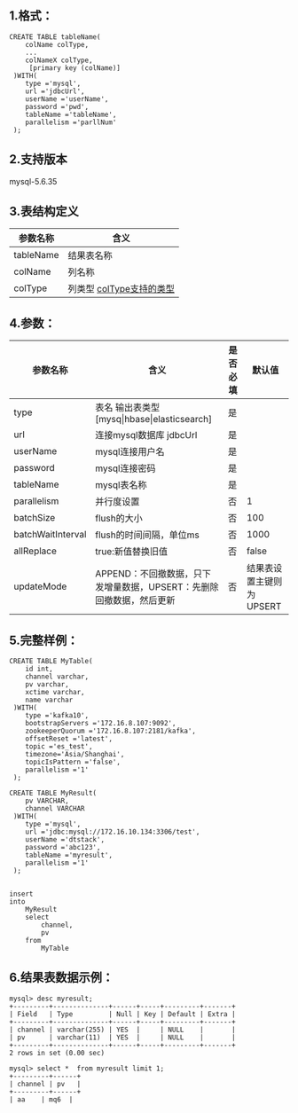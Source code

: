 ## 1.格式：
```
CREATE TABLE tableName(
    colName colType,
    ...
    colNameX colType,
     [primary key (colName)]
 )WITH(
    type ='mysql',
    url ='jdbcUrl',
    userName ='userName',
    password ='pwd',
    tableName ='tableName',
    parallelism ='parllNum'
 );

```

## 2.支持版本
 mysql-5.6.35
 
## 3.表结构定义
 
|参数名称|含义|
|----|---|
| tableName| 结果表名称|
| colName | 列名称|
| colType | 列类型 [colType支持的类型](docs/colType.md)|

## 4.参数：

|参数名称|含义|是否必填|默认值|
|----|----|----|----|
|type |表名 输出表类型[mysq&#124;hbase&#124;elasticsearch]|是||
|url | 连接mysql数据库 jdbcUrl |是||
|userName | mysql连接用户名 |是||
|password | mysql连接密码|是||
|tableName | mysql表名称|是||
|parallelism | 并行度设置|否|1|
|batchSize | flush的大小|否|100|
|batchWaitInterval | flush的时间间隔，单位ms|否|1000|
|allReplace| true:新值替换旧值|否|false|
|updateMode| APPEND：不回撤数据，只下发增量数据，UPSERT：先删除回撤数据，然后更新|否|结果表设置主键则为UPSERT|

## 5.完整样例：
```
CREATE TABLE MyTable(
    id int,
    channel varchar,
    pv varchar,
    xctime varchar,
    name varchar
 )WITH(
    type ='kafka10',
    bootstrapServers ='172.16.8.107:9092',
    zookeeperQuorum ='172.16.8.107:2181/kafka',
    offsetReset ='latest',
    topic ='es_test',
    timezone='Asia/Shanghai',
    topicIsPattern ='false',
    parallelism ='1'
 );

CREATE TABLE MyResult(
    pv VARCHAR,
    channel VARCHAR
 )WITH(
    type ='mysql',
    url ='jdbc:mysql://172.16.10.134:3306/test',
    userName ='dtstack',
    password ='abc123',
    tableName ='myresult',
    parallelism ='1'
 );


insert  
into
    MyResult
    select
        channel,
        pv
    from
        MyTable        
 ```

## 6.结果表数据示例：
```
mysql> desc myresult;
+---------+--------------+------+-----+---------+-------+
| Field   | Type         | Null | Key | Default | Extra |
+---------+--------------+------+-----+---------+-------+
| channel | varchar(255) | YES  |     | NULL    |       |
| pv      | varchar(11)  | YES  |     | NULL    |       |
+---------+--------------+------+-----+---------+-------+
2 rows in set (0.00 sec)

mysql> select *  from myresult limit 1;
+---------+------+
| channel | pv   |
+---------+------+
| aa    | mq6  |
```